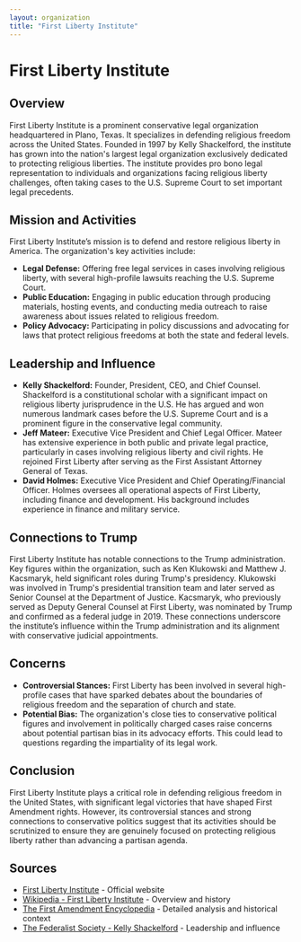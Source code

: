 ```yaml
---
layout: organization
title: "First Liberty Institute"
---
```


# First Liberty Institute

## Overview
First Liberty Institute is a prominent conservative legal organization headquartered in Plano, Texas. It specializes in defending religious freedom across the United States. Founded in 1997 by Kelly Shackelford, the institute has grown into the nation's largest legal organization exclusively dedicated to protecting religious liberties. The institute provides pro bono legal representation to individuals and organizations facing religious liberty challenges, often taking cases to the U.S. Supreme Court to set important legal precedents.

## Mission and Activities
First Liberty Institute’s mission is to defend and restore religious liberty in America. The organization's key activities include:
- **Legal Defense:** Offering free legal services in cases involving religious liberty, with several high-profile lawsuits reaching the U.S. Supreme Court.
- **Public Education:** Engaging in public education through producing materials, hosting events, and conducting media outreach to raise awareness about issues related to religious freedom.
- **Policy Advocacy:** Participating in policy discussions and advocating for laws that protect religious freedoms at both the state and federal levels.

## Leadership and Influence
- **Kelly Shackelford:** Founder, President, CEO, and Chief Counsel. Shackelford is a constitutional scholar with a significant impact on religious liberty jurisprudence in the U.S. He has argued and won numerous landmark cases before the U.S. Supreme Court and is a prominent figure in the conservative legal community.
- **Jeff Mateer:** Executive Vice President and Chief Legal Officer. Mateer has extensive experience in both public and private legal practice, particularly in cases involving religious liberty and civil rights. He rejoined First Liberty after serving as the First Assistant Attorney General of Texas.
- **David Holmes:** Executive Vice President and Chief Operating/Financial Officer. Holmes oversees all operational aspects of First Liberty, including finance and development. His background includes experience in finance and military service.

## Connections to Trump
First Liberty Institute has notable connections to the Trump administration. Key figures within the organization, such as Ken Klukowski and Matthew J. Kacsmaryk, held significant roles during Trump's presidency. Klukowski was involved in Trump's presidential transition team and later served as Senior Counsel at the Department of Justice. Kacsmaryk, who previously served as Deputy General Counsel at First Liberty, was nominated by Trump and confirmed as a federal judge in 2019. These connections underscore the institute’s influence within the Trump administration and its alignment with conservative judicial appointments.

## Concerns
- **Controversial Stances:** First Liberty has been involved in several high-profile cases that have sparked debates about the boundaries of religious freedom and the separation of church and state.
- **Potential Bias:** The organization's close ties to conservative political figures and involvement in politically charged cases raise concerns about potential partisan bias in its advocacy efforts. This could lead to questions regarding the impartiality of its legal work.

## Conclusion
First Liberty Institute plays a critical role in defending religious freedom in the United States, with significant legal victories that have shaped First Amendment rights. However, its controversial stances and strong connections to conservative politics suggest that its activities should be scrutinized to ensure they are genuinely focused on protecting religious liberty rather than advancing a partisan agenda.

## Sources
- [First Liberty Institute](https://firstliberty.org) - Official website
- [Wikipedia - First Liberty Institute](https://en.wikipedia.org/wiki/First_Liberty_Institute) - Overview and history
- [The First Amendment Encyclopedia](https://firstamendment.mtsu.edu) - Detailed analysis and historical context
- [The Federalist Society - Kelly Shackelford](https://fedsoc.org) - Leadership and influence
